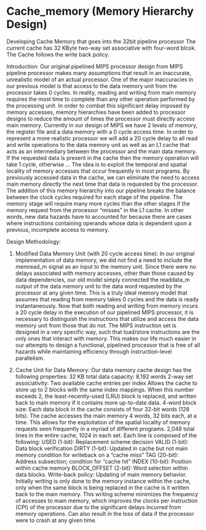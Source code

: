 # Cache_memory (Memory Hierarchy Design)
Developing Cache Memory that goes into the 32bit pipeline processor
The current cache has 32 KByte two-way set associative with four-word blcok.
The Cache follows the write back policy. 

Introduction:
Our original pipelined MIPS processor design from MIPS pipeline processor makes many assumptions that result in an inaccurate, unrealistic model of an actual processor. One of the major inaccuracies in our previous model is that access to the data memory unit from the processor takes 0 cycles. In reality, reading and writing from main memory requires the most time to complete than any other operation performed by the processing unit. 
In order to combat this significant delay imposed by memory accesses, memory hierarchies have been added to processor designs to reduce the amount of times the processor must directly access main memory. Currently in our design of MIPS we have 2 levels of memory, the register file and a data memory with a 0 cycle access time. In order to represent a more realistic processor we will add a 20 cycle delay to all read and write operations to the data memory unit as well as an L1 cache that acts as an intermediary between the processor and the main data memory. If the requested data is present in the cache then the memory operation will take 1 cycle, otherwise … The idea is to exploit the temporal and spatial locality of memory accesses that occur frequently in most programs. By previously accessed data in the cache, we can eliminate the need to access main memory directly the next time that data is requested by the processor. 
The addition of this memory hierarchy into our pipeline breaks the balance between the clock cycles required for each stage of the pipeline. The memory stage will require many more cycles than the other stages if the memory request from the processor “misses” in the L1 cache. In other words, new data hazards have to accounted for because there are cases where instructions containing operands whose data is dependent upon a previous, incomplete access to memory.

Design Methodology:
1. Modified Data Memory Unit (with 20 cycle access time):
In our original implementation of data memory, we did not find a need to include the memread_m signal as an input to the memory unit. Since there were no delays associated with memory accesses, other than those caused by data dependencies, our old model simply connected the readdata_m output of the data memory unit to the data word requested by the processor at any given time. This is a truly ideal memory model that assumes that reading from memory takes 0 cycles and the data is ready instantaneously. 
Now that both reading and writing from memory incurs a 20 cycle delay in the execution of our pipelined MIPS processor, it is necessary to distinguish the instructions that utilize and access the data memory unit from those that do not. The MIPS instruction set is designed in a very specific way, such that load/store instructions are the only ones that interact with memory. This makes our life much easier in our attempts to design a functional, pipelined processor that is free of all hazards while maintaining efficiency through instruction-level parallelism.

2. Cache Unit for Data Memory:
Our data memory cache design has the following properties:
32 KB total data capacity: 8,192 words
2-way set associativity: Two available cache entries per index
Allows the cache to store up to 2 blocks with the same index mappings.
When this number exceeds 2, the least-recently-used (LRU) block is replaced, and written back to main memory if it contains more up-to-date data.
4-word block size: Each data block in the cache consists of four 32-bit words (128 bits).
The cache accesses the main memory 4 words, 32 bits each, at a time. This allows for the exploitation of the spatial locality of memory requests seen frequently in a myriad of different programs.
2,048 total lines in the entire cache, 1024 in each set.
Each line is composed of the following:
USED (1-bit): Replacement scheme decision
VALID (1-bit): Data block verification
DIRTY (1-bit): Updated in cache but not main memory
condition for writeback on a “cache miss”
TAG (20-bit): Address subsection; condition for “cache hit”
INDEX (10-bit): Position within cache memory
BLOCK_OFFSET (2-bit): Word selection within data blocks.
Write-back policy: Updating of main memory behavior.
Initially writing is only done to the memory instance within the cache, only when the same block is being replaced in the cache is it written back to the main memory.
This writing scheme minimizes the frequency of accesses to main memory, which improves the clocks per instruction (CPI) of the processor due to the significant delays incurred from memory operations.
Can also result in the loss of data if the processor were to crash at any given time. 
